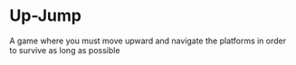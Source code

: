 # Up-Jump
A game where you must move upward and navigate the platforms in order to survive as long as possible
